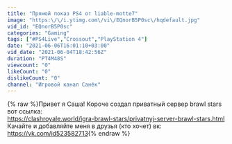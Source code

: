 ```yaml
---
title: "Прямой показ PS4 от liable-motte7"
image: "https:\/\/i.ytimg.com\/vi\/EQnorB5P0sc\/hqdefault.jpg"
vid_id: "EQnorB5P0sc"
categories: "Gaming"
tags: ["#PS4Live","Crossout","PlayStation 4"]
date: "2021-06-06T16:01:10+03:00"
vid_date: "2021-06-04T18:42:56Z"
duration: "PT4M48S"
viewcount: "0"
likeCount: "0"
dislikeCount: "0"
channel: "Игровой канал Санёк"
---
```

{% raw %}Привет я Саша!  Короче создал приватный сервер brawl stars вот ссылка: <br /><a rel="nofollow" target="blank" href="https://clashroyale.world/igra-brawl-stars/privatnyj-server-brawl-stars.html">https://clashroyale.world/igra-brawl-stars/privatnyj-server-brawl-stars.html</a><br />Качайте и добавляйте меня в друзья (кто хочет)  вк: <a rel="nofollow" target="blank" href="https://vk.com/id523582713">https://vk.com/id523582713</a>{% endraw %}
